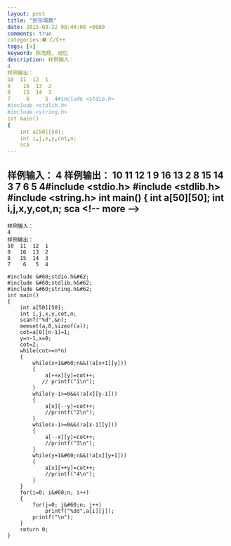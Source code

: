 ```yaml
---
layout: post
title: "蛇形填数"
date: 2015-09-22 08:44:08 +0800
comments: true
categories:❸ C/C++
tags: [x]
keyword: 陈浩翔, 谙忆
description: 样例输入： 
4 
样例输出： 
10  11  12  1 
9    16  13  2 
8    15  14  3 
7     6     5  4#include <stdio.h>
#include <stdlib.h>
#include <string.h>
int main()
{
    int a[50][50];
    int i,j,x,y,cot,n;
    sca 
---
```



样例输入： 
4 
样例输出： 
10  11  12  1 
9    16  13  2 
8    15  14  3 
7     6     5  4#include &#60;stdio.h&#62;
#include &#60;stdlib.h&#62;
#include &#60;string.h&#62;
int main()
{
    int a[50][50];
    int i,j,x,y,cot,n;
    sca
&#60;!-- more --&#62;
----------

```
样例输入：
4
样例输出：
10  11  12  1
9   16  13  2
8   15  14  3
7    6   5  4
```

```
#include &#60;stdio.h&#62;
#include &#60;stdlib.h&#62;
#include &#60;string.h&#62;
int main()
{
    int a[50][50];
    int i,j,x,y,cot,n;
    scanf("%d",&n);
    memset(a,0,sizeof(a));
    cot=a[0][n-1]=1;
    y=n-1,x=0;
    cot=2;
    while(cot>=n*n)
    {
        while(x+1&#60;n&&(!a[x+1][y]))
        {
            a[++x][y]=cot++;
           // printf("1\n");
        }
        while(y-1>=0&&(!a[x][y-1]))
        {
            a[x][--y]=cot++;
            //printf("2\n");
        }
        while(x-1>=0&&(!a[x-1][y]))
        {
            a[--x][y]=cot++;
            //printf("3\n");
        }
        while(y+1&#60;n&&(!a[x][y+1]))
        {
            a[x][++y]=cot++;
            //printf("4\n");
        }
    }
    for(i=0; i&#60;n; i++)
    {
        for(j=0; j&#60;n; j++)
            printf("%3d",a[i][j]);
        printf("\n");
    }
    return 0;
}

```
